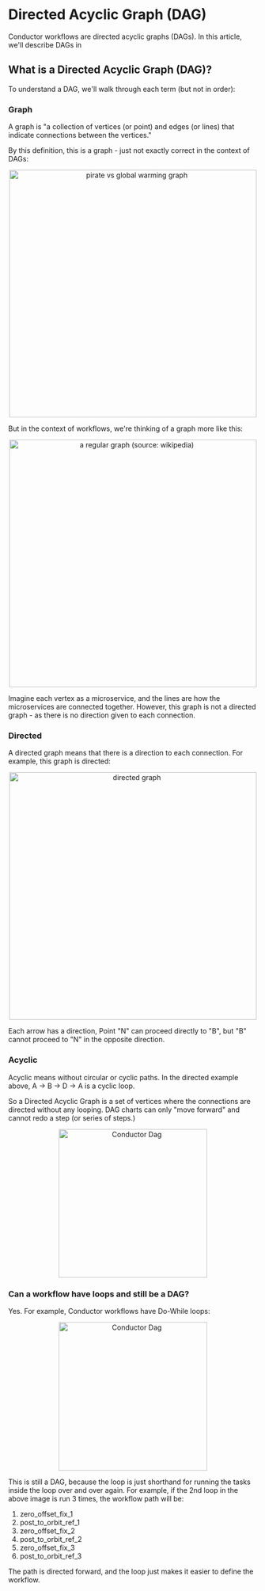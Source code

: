 # Directed Acyclic Graph (DAG)

Conductor workflows are directed acyclic graphs (DAGs). In this article, we'll describe DAGs in 

## What is a Directed Acyclic Graph (DAG)?

To understand a DAG, we'll walk through each term (but not in order):

### Graph

A graph is "a collection of vertices (or point) and edges (or lines) that indicate connections between the vertices."  

By this definition, this is a graph - just not exactly correct in the context of DAGs:

<p align="center"><img src="/content/img/pirate_graph.gif" alt="pirate vs global warming graph" width="500" style={{paddingBottom: 40, paddingTop: 40}} /></p>

But in the context of workflows, we're thinking of a graph more like this:

<p align="center"><img src="/content/img/regular_graph.png" alt="a regular graph (source: wikipedia)" width="500" style={{paddingBottom: 40, paddingTop: 40}} /></p>

Imagine each vertex as a microservice, and the lines are how the microservices are connected together. However, this graph is not a directed graph - as there is no direction given to each connection.

### Directed

A directed graph means that there is a direction to each connection. For example, this graph is directed:

<p align="center"><img src="/content/img/directed_graph.png" alt="directed graph" width="500" style={{paddingBottom: 40, paddingTop: 40}} /></p>

Each arrow has a direction, Point "N" can proceed directly to "B", but "B" cannot proceed to "N" in the opposite direction.  

### Acyclic

Acyclic means without circular or cyclic paths.  In the directed example above,  A -> B -> D -> A is a cyclic loop.  

So a Directed Acyclic Graph is a set of vertices where the connections are directed without any looping.  DAG charts can only "move forward" and cannot redo a step (or series of steps.)

<p align="center"><img src="/content/img/dag_workflow2.png" alt="Conductor Dag" width="300" style={{paddingBottom: 40, paddingTop: 40}} /></p>

### Can a workflow have loops and still be a DAG?

Yes. For example, Conductor workflows have Do-While loops:

<p align="center"><img src="/content/img/dag_workflow.png" alt="Conductor Dag" width="300" style={{paddingBottom: 40, paddingTop: 40}} /></p>

This is still a DAG, because the loop is just shorthand for running the tasks inside the loop over and over again.  For example, if the 2nd loop in the above image is run 3 times, the workflow path will be:

1. zero_offset_fix_1
2. post_to_orbit_ref_1
3. zero_offset_fix_2
4. post_to_orbit_ref_2
5. zero_offset_fix_3
6. post_to_orbit_ref_3

The path is directed forward, and the loop just makes it easier to define the workflow.
